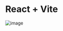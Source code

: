 # React + Vite

![image](https://github.com/chhaya03/React_Projects/assets/141479837/75aa7026-c4c0-49cb-bd86-23feddcb4467)
